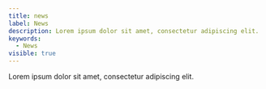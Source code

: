 ```yaml
---
title: news
label: News
description: Lorem ipsum dolor sit amet, consectetur adipiscing elit.
keywords:
  - News
visible: true
---
```

Lorem ipsum dolor sit amet, consectetur adipiscing elit.